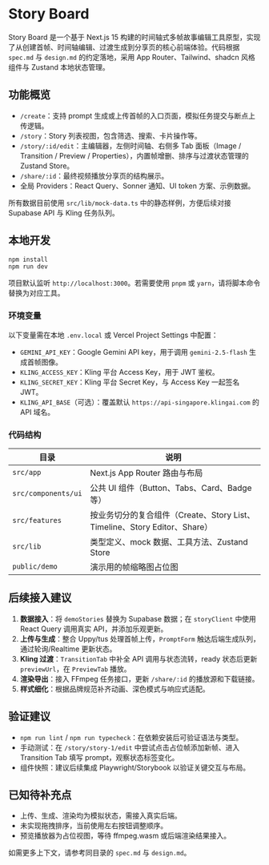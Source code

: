 # Story Board

Story Board 是一个基于 Next.js 15 构建的时间轴式多帧故事编辑工具原型，实现了从创建首帧、时间轴编辑、过渡生成到分享页的核心前端体验。代码根据 `spec.md` 与 `design.md` 的约定落地，采用 App Router、Tailwind、shadcn 风格组件与 Zustand 本地状态管理。

## 功能概览

- `/create`：支持 prompt 生成或上传首帧的入口页面，模拟任务提交与断点上传逻辑。
- `/story`：Story 列表视图，包含筛选、搜索、卡片操作等。
- `/story/:id/edit`：主编辑器，左侧时间轴、右侧多 Tab 面板（Image / Transition / Preview / Properties），内置帧增删、排序与过渡状态管理的 Zustand Store。
- `/share/:id`：最终视频播放分享页的结构展示。
- 全局 Providers：React Query、Sonner 通知、UI token 方案、示例数据。

所有数据目前使用 `src/lib/mock-data.ts` 中的静态样例，方便后续对接 Supabase API 与 Kling 任务队列。

## 本地开发

```bash
npm install
npm run dev
```

项目默认监听 `http://localhost:3000`。若需要使用 `pnpm` 或 `yarn`，请将脚本命令替换为对应工具。

### 环境变量

以下变量需在本地 `.env.local` 或 Vercel Project Settings 中配置：

- `GEMINI_API_KEY`：Google Gemini API key，用于调用 `gemini-2.5-flash` 生成首帧图像。
- `KLING_ACCESS_KEY`：Kling 平台 Access Key，用于 JWT 鉴权。
- `KLING_SECRET_KEY`：Kling 平台 Secret Key，与 Access Key 一起签名 JWT。
- `KLING_API_BASE`（可选）：覆盖默认 `https://api-singapore.klingai.com` 的 API 域名。

### 代码结构

| 目录 | 说明 |
| ---- | ---- |
| `src/app` | Next.js App Router 路由与布局 |
| `src/components/ui` | 公共 UI 组件（Button、Tabs、Card、Badge 等） |
| `src/features` | 按业务切分的复合组件（Create、Story List、Timeline、Story Editor、Share） |
| `src/lib` | 类型定义、mock 数据、工具方法、Zustand Store |
| `public/demo` | 演示用的帧缩略图占位图 |

## 后续接入建议

1. **数据接入**：将 `demoStories` 替换为 Supabase 数据；在 `storyClient` 中使用 React Query 调用真实 API，并添加乐观更新。
2. **上传与生成**：整合 Uppy/tus 处理首帧上传，`PromptForm` 触达后端生成队列，通过轮询/Realtime 更新状态。
3. **Kling 过渡**：`TransitionTab` 中补全 API 调用与状态流转，ready 状态后更新 `previewUrl`，在 `PreviewTab` 播放。
4. **渲染导出**：接入 FFmpeg 任务接口，更新 `/share/:id` 的播放源和下载链接。
5. **样式细化**：根据品牌规范补齐动画、深色模式与响应式适配。

## 验证建议

- `npm run lint` / `npm run typecheck`：在依赖安装后可验证语法与类型。
- 手动测试：在 `/story/story-1/edit` 中尝试点击占位帧添加新帧、进入 Transition Tab 填写 prompt，观察状态标签变化。
- 组件快照：建议后续集成 Playwright/Storybook 以验证关键交互与布局。

## 已知待补充点

- 上传、生成、渲染均为模拟状态，需接入真实后端。
- 未实现拖拽排序，当前使用左右按钮调整顺序。
- 预览播放器为占位视图，等待 ffmpeg.wasm 或后端渲染结果接入。

如需更多上下文，请参考同目录的 `spec.md` 与 `design.md`。
